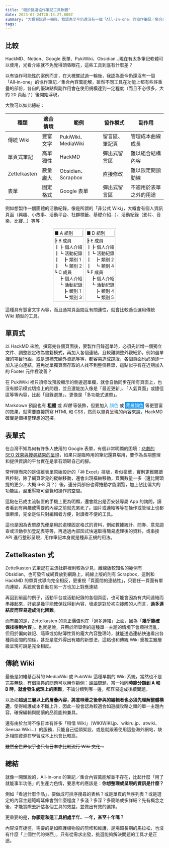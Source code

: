 ```yaml
---
title: "關於挑選協作筆記工具軟體"
date: 2023-07-24T20:13:27.000Z
summary: "大概嘗試過一輪後，我認為至今仍還沒有一個「All-in-one」的協作筆記／集合內容萬能解，雖然不同工具在功能上都有些許重疊的部份，各自的優缺點與副作用會在使用規模達到一定程度（而且不必很多，大約 20 頁起？）後開始浮現…"
tags:
---
```


## 比較

HackMD、Notion、Google 表單、PukiWiki、Obsidian…現在有太多筆記軟體可以使用，光看介紹就不免覺得頭昏眼花，這些工具到底有什麼差？

以有協作可能性的案例而言，在大概嘗試過一輪後，我認為至今仍還沒有一個「All-in-one」的協作筆記／集合內容萬能解，雖然不同工具在功能上都有些許重疊的部份，各自的優缺點與副作用會在使用規模達到一定程度（而且不必很多，大約 20 頁起？）後開始浮現，

大致可以如此總結：

| **種類**     | **適合情境** | **範例**            | **協作模式**   | **副作用**             |
| ------------ | ------------ | ------------------- | -------------- | ---------------------- |
| 傳統 Wiki    | 豐富文字     | PukiWiki、MediaWiki | 留言區、筆記頁 | 管理成本曲線成長       |
| 單頁式筆記   | 高單獨性     | HackMD              | 彈出式留言區   | 難以組合結構內容       |
| Zettelkasten | 數量龐大     | Obsidian、Scrapbox  | 直接修改       | 難以限定閱讀動線       |
| 表單         | 固定格式     | Google 表單         | 彈出式留言區   | 不適用於表單之外的用途 |

例如想製作一個團體的活動紀錄，像是所謂的「非公式 Wiki」，大概會有個人資訊頁面（興趣、小故事、活動平台、社群標籤、基礎介紹…）、活動紀錄（影片、音樂、比賽…）等等：

<div style="display: flex; justify-content: center;">
<div id="menubar" style="padding: 4px; border: 1px solid #ccc; display: inline-block;">
  <p style="margin: 0px 0px .25em 0px; padding: 0; background: white; box-shadow: 2px 2px #CCC;">■ A 組別</p>

- B 成員
  - 個人介紹
  - 活動紀錄
    - 類別 1
    - 類別 2
- C 成員
  - 個人介紹
  - 活動紀錄
    - 類別 1
    - 類別 3

</div>
<div id="menubar" style="margin-left: 4px; padding: 4px; border: 1px solid #ccc; display: inline-block;">
  <p style="margin: 0px 0px .25em 0px; padding: 0; background: white; box-shadow: 2px 2px #CCC;">■ D 組別</p>

- E 成員
  - 個人介紹
  - 活動紀錄
    - 類別 2
    - 類別 4
- F 成員
  - 個人介紹
  - 活動紀錄
    - 類別 4
    - 類別 5

</div>
</div>

<style>
#menubar ul, #menubar li {
  list-style-type: none;
  margin: 0;
  padding: 0;
}
#menubar li p {
  display: inline-block;
}
#menubar ul > li:not(:last-child):before {
  content: "┣ "
}
#menubar ul > li:last-child:before {
  content: "┗ "
}

#menubar ul > li:not(:last-child) > ul > li:not(:last-child):before {
  content: "┃┣ "
}
#menubar ul > li:not(:last-child) > ul > li:last-child:before {
  content: "┃┗ "
}
#menubar ul > li:last-child > ul > li:not(:last-child):before {
  content: "　┣ "
}
#menubar ul > li:last-child > ul > li:last-child:before {
  content: "　┗ "
}

#menubar ul > li:not(:last-child) > ul > li:not(:last-child) > ul > li:not(:last-child):before {
  content: "┃┃┣ "
}
#menubar ul > li:not(:last-child) > ul > li:not(:last-child) > ul > li:last-child:before {
  content: "┃┃┗ "
}
#menubar ul > li:not(:last-child) > ul > li:last-child > ul > li:not(:last-child):before {
  content: "┃　┣ "
}
#menubar ul > li:not(:last-child) > ul > li:last-child > ul > li:last-child:before {
  content: "┃　┗ "
}
#menubar ul > li:last-child > ul > li:not(:last-child) > ul > li:not(:last-child):before {
  content: "　┃┣ "
}
#menubar ul > li:last-child > ul > li:not(:last-child) > ul > li:last-child:before {
  content: "　┃┗ "
}
#menubar ul > li:last-child > ul > li:last-child > ul > li:not(:last-child):before {
  content: "　　┣ "
}
#menubar ul > li:last-child > ul > li:last-child > ul > li:last-child:before {
  content: "　　┗ "
}
</style>

這種具有豐富文字內容，而且通常頁面間互有關連性，就會比較適合選用傳統 Wiki 類型的工具。

## 單頁式

以 HackMD 來說，撰寫完各個頁面後，要製作目錄選單時，必須先新增一個獨立文件、調整設定改為書籍模式，再加入各個連結，且較難調整外觀細節，例如選單裡的項目行距，或是想補充額外資訊等等，都容易造成跑版，各個頁面也必須逐一加入逆向連結，避免從單獨頁面存取的人找不到整個目錄，這點似乎有在近期加入的 Footer 元件裡改善？

在 PukiWiki 裡只須修改預設顯示的側邊選單欄，就會自動同步在所有頁面上，也沒有顯示模式切換上的問題，並且還能加入像是「最近更新」、「人氣頁面」或捷徑區等等內容，比起「目錄選單」，更像是「多功能式選單」。

Markdown 預設也有 **粗體** 或 *斜體* 等裝飾，但要加入 <span style="color: #1D9BF0;">顏色</span> 或 <span style="padding: 2px; color: white; background: #1D9BF0;">背景顏色</span> 等更豐富的效果，就需要直接撰寫 HTML 和 CSS，然而以單頁呈現的內容來說，HackMD 確實是個相當理想的選擇。

## 表單式

在台灣不知為何有許多人使用的 Google 表單，有個非常明顯的困境：[悲劇的 SEO 效果與搜尋結果的呈現](https://www.google.com/search?q=site:https://docs.google.com/spreadsheets/)，如果只是臨時用的筆記還算堪用，要作為長期整理和提供資訊的平台實在是拿石頭砸自己的腳。

常伴隨而來的是偏離表單原始設計的「神 Excel」排版，看似豪華，實則更難閱讀與控制，除了網頁常見的縱軸移動，還會出現橫軸移動，頁面數量一多（還比開頭提的更少，大概 6-8 頁？）後，連分頁部份也得捲動才能瀏覽，加上佔比偏大的功能區，嚴重壓縮可瀏覽和操作的空間。

這點在已成主流裝置的手機上更為明顯，還會跳出是否安裝專屬 App 的詢問，讀者看到有興趣或需要的內容之前就先累死了。圖片或連結等等在操作或管理上也都很麻煩，完全是個只對編輯者方便，對讀者不便的工具。

這也是因為表單原先便是用於處理固定格式的資料，例如數據統計、問券、意見調查或活動參加登記表等等，再透過內部函式快速取得簡易處理後的資料，或串接 API 進行整形呈現，用作筆記本身就是種非正規的用法。

## Zettelkasten 式

Zettelkasten 式筆記在主流社群裡則較為少見，離線版較知名的範例有 Obsidian，也可發佈成網頁放到網路上，純線上版的則有 Scrapbox，這則和 HackMD 的單頁式導向完全相反，更重視「頁面間的連結性」，只要任一頁面有單向連結，系統就會自動在另一方也加上對應連結

再回到前面的例子，活動平台或活動紀錄的各個頁面，也可能會因為有共同連結而串接起來，好處是幾乎能確保找得到內容，壞處是對於初次接觸的人而言，**過多連結反而容易造成消化困難**。

而有趣的是，Zettelkasten 的真正價值也在「過多連結」上面，因為「**幾乎能確保找得到內容**」。也就是說，只用於所舉例的這種單一主題的情境下會顯得混亂，但用於偏向雜記、隨筆或剪貼簿性質的龐大內容整理時，就能透過連結快速看出各種頁面間的關係，甚至是意外得出有趣的新想法，這點也和傳統 Wiki 重視主題層級呈現可說是完全相反。

## 傳統 Wiki

最後是如維基百科的 MediaWiki 或 PukiWiki 這種早期的 Wiki 系統，當然也不是完美無缺，有個經典的問題可以用作範例：[蝙蝠問題](https://ja.wikipedia.org/wiki/%E3%81%93%E3%81%86%E3%82%82%E3%82%8A%E5%95%8F%E9%A1%8C)，當一物**同時能分類到 A 和 B 時，就會發生處理上的困難**，不論分類到哪一邊，都容易造成後續問題。

以及如**超過三層以上的層疊內容，將意味著之後參與的編輯者也必須先理解整體構造**，使得維護成本不斷上升，因此一般會認為較適合如遊戲攻略之類的單一主題內容，確保編輯與閱讀的品質能夠兼具。

還有由於台灣不像日本有許多「租借 Wiki」（WIKIWIKI.jp、wikiru.jp、atwiki、Seesaa Wiki…）的服務，只能自己從頭架設，或是就跟著使用這些海外網站，缺乏相關資源在學習成本上也會比較高。

~~雖然全世界似乎也只有日本才比較流行 Wiki 文化…~~

## 總結

就像一開頭說的，All-in-one 的筆記／集合內容萬能解並不存在，比起什麼「用了就能事半功倍」的生產力色情，要思考的應該是：**你想整理或呈現的資訊是什麼？**

例如「看過什麼作品」，要做成可排序搜尋的表格？或是單頁的無序列表？或是選定的內容主題範疇延伸會到什麼程度？多淺？多深？多簡略或多詳細？先有概念之後，才能實際去評估各個工具的效益，並做出有效的選擇。

更重要的是，**你願意和這工具相處半年、一年，甚至十年嗎？**

內容沒有捷徑，需要的是如照護植物般的剪修和維護，是場超長期的馬拉松，也沒有什麼「上個世代的東西」，只有從需求出發，挑選能夠解決問題的工具才是正途。